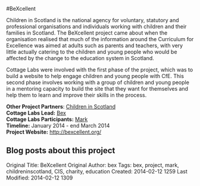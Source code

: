 #BeXcellent
<br>

<div class=row-fluid>

<div class=span6>
<p>Children in Scotland is the national agency for voluntary, statutory and professional organisations and individuals working with children and their families in Scotland. The BeXcellent project came about when the organisation realised that much of the information around the Curriculum for Excellence was aimed at adults such as parents and teachers, with very little actually catering to the children and young people who would be affected by the change to the education system in Scotland.</p>
<p>Cottage Labs were involved with the first phase of the project, which was to build a website to help engage children and young people with CfE. This second phase involves working with a group of children and young  people in a mentoring capacity to build the site that they want for themselves and help them to learn and improve their skills in the process.</p>
   
<!--
  <h2>Reports from this project</h2>
        <div class="facetview facetview-stories" data-size="20" data-search="tags:report AND tags:bexcellent"></div>
        <h2>Software produced/used in this project</h2>
        <div class="facetview facetview-stories" data-size="20" data-search="tags:software AND tags:bexcellent"></div>
        -->
 </div>

  <div class="span6">
        <div class="well">
            <strong>Other Project Partners</strong>: <a href="http://www.childreninscotland.org.uk/">Children in Scotland</a><br>
            <strong>Cottage Labs Lead:</strong> <a href="http://cottagelabs.com/people/bex">Bex</a><br>
            <strong>Cottage Labs Participants:</strong> <a href="/people/mark/">Mark</a><br>
            <strong>Timeline:</strong> January 2014 - end March 2014<br>
            <strong>Project Website:</strong> <a href="http://bexcellent.org/">http://bexcellent.org/</a>
        </div>
        <div class="row-fluid"><div class="span7"><h2 class="cl_red_leader">Blog posts about this project</h2></div><div class="span5"><div class="feed" data-url="/projects/bexcellent/feed" data-subscribe="subscribe to the project news feed"></div></div></div>
        <div class="facetview facetview-stories" data-size="20" data-search='tags:bexcellent AND url:"/news/*"'></div>
    </div>
    <!-- end right hand side of the page -->

</div>




Original Title: BeXcellent
Original Author: bex
Tags: bex, project, mark, childreninscotland, CIS, charity, education
Created: 2014-02-12 1259
Last Modified: 2014-02-12 1309

